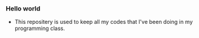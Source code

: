 ### Hello world

* This repositery is used to keep all my codes that I've been doing in my programming class.

